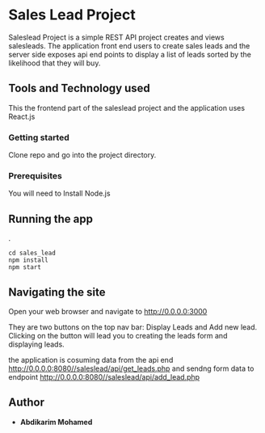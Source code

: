 # Sales Lead Project
 
Saleslead Project is a simple REST API project creates and views salesleads. The application front end users to create sales leads and the server side exposes api end points to display a list of leads sorted by the likelihood that they will buy. 


## Tools and Technology used

This the frontend part of the saleslead project and the application uses React.js


### Getting started
Clone repo and go into the project directory.

### Prerequisites
You will need to Install Node.js



## Running the app
.
```
cd sales_lead
npm install
npm start
```

## Navigating the site 

Open your web browser and navigate to http://0.0.0.0:3000

They are two buttons on the top nav bar: Display Leads and Add new lead. Clicking on the button will lead you to creating the leads form and displaying leads.

the application is cosuming data from the api end http://0.0.0.0:8080//saleslead/api/get_leads.php and sendng form data to endpoint  http://0.0.0.0:8080//saleslead/api/add_lead.php 

## Author

* **Abdikarim Mohamed**


